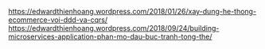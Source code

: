 https://edwardthienhoang.wordpress.com/2018/01/26/xay-dung-he-thong-ecommerce-voi-ddd-va-cqrs/
https://edwardthienhoang.wordpress.com/2018/09/24/building-microservices-application-phan-mo-dau-buc-tranh-tong-the/
